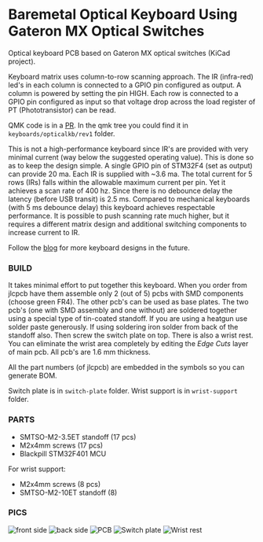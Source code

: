 # Baremetal Optical Keyboard Using Gateron MX Optical Switches


Optical keyboard PCB based on Gateron MX optical switches (KiCad project).

Keyboard matrix uses column-to-row scanning approach. The IR
(infra-red) led's in each column is connected to a GPIO pin configured as
output. A column is powered by setting the pin HIGH.
Each row is connected to a GPIO pin configured as input so that voltage drop
across the load register of PT (Phototransistor) can be read.

QMK code is in a [PR](https://github.com/qmk/qmk_firmware/pull/17852). In the
qmk tree you could find it in `keyboards/opticalkb/rev1` folder.

This is not a high-performance keyboard since IR's are provided with very
minimal current (way below the suggested operating value). This is done so as
to keep the design simple. A single GPIO pin of STM32F4 (set as output)
can provide 20 ma. Each IR is supplied with ~3.6 ma. The total current for 5
rows (IRs) falls within the allowable maximum current per pin. Yet it achieves
a scan rate of 400 hz. Since there is no debounce delay the latency (before USB
transit) is 2.5 ms. Compared to mechanical keyboards (with 5 ms debounce delay)
this keyboard achieves respectable performance. It is possible to push scanning
rate much higher, but it requires a different matrix design and additional switching
components to increase current to IR. 

Follow the [blog](https://girishji.github.io/) for more keyboard designs in the future.

### BUILD

It takes minimal effort to put together this keyboard. When you order from
jlcpcb have them assemble only 2 (out of 5) pcbs with SMD components (choose
green FR4). The other pcb's can be used as base plates. The two pcb's (one
with SMD assembly and one without) are soldered together using a special type
of tin-coated standoff. If you are using a heatgun use solder paste generously.
If using soldering iron solder from back of the standoff also.
Then screw the switch plate on top. There is
also a wrist rest. You can eliminate the wrist area completely by editing the
*Edge Cuts* layer of main pcb. All pcb's are 1.6 mm thickness.

All the part numbers (of jlcpcb) are embedded in the symbols so you can generate BOM.

Switch plate is in `switch-plate` folder. Wrist support is in `wrist-support` folder.

### PARTS

- SMTSO-M2-3.5ET standoff (17 pcs)
- M2x4mm screws (17 pcs)
- Blackpill STM32F401 MCU

For wrist support:

- M2x4mm screws (8 pcs)
- SMTSO-M2-10ET standoff (8)

### PICS

![front side](https://i.imgur.com/WgVoHNz.jpg)
![back side](https://i.imgur.com/aYTM2Oq.jpg)
![PCB](https://i.imgur.com/2z5SLGM.png)
![Switch plate](https://i.imgur.com/m8c4q6x.png)
![Wrist rest](https://i.imgur.com/8WCkxZB.png)
